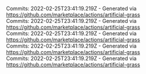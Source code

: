 Commits: 2022-02-25T23:41:19.219Z - Generated via https://github.com/marketplace/actions/artificial-grass
<br>
Commits: 2022-02-25T23:41:19.219Z - Generated via https://github.com/marketplace/actions/artificial-grass
<br>
Commits: 2022-02-25T23:41:19.219Z - Generated via https://github.com/marketplace/actions/artificial-grass
<br>
Commits: 2022-02-25T23:41:19.219Z - Generated via https://github.com/marketplace/actions/artificial-grass
<br>
Commits: 2022-02-25T23:41:19.219Z - Generated via https://github.com/marketplace/actions/artificial-grass
<br>
